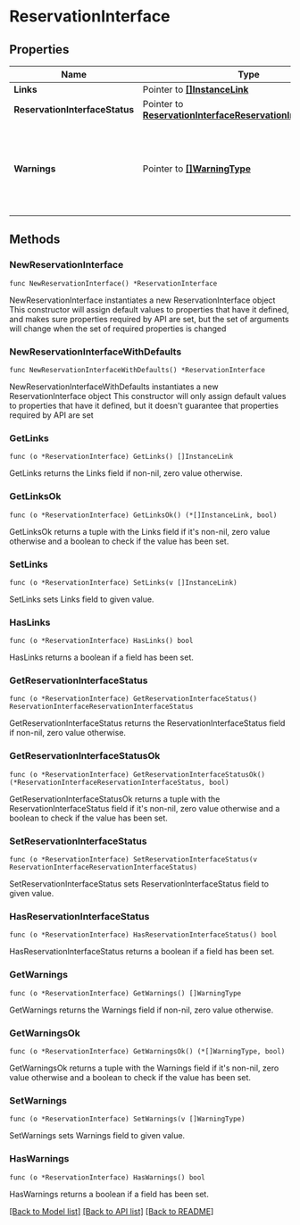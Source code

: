 # ReservationInterface

## Properties

Name | Type | Description | Notes
------------ | ------------- | ------------- | -------------
**Links** | Pointer to [**[]InstanceLink**](InstanceLink.md) |  | [optional] 
**ReservationInterfaceStatus** | Pointer to [**ReservationInterfaceReservationInterfaceStatus**](ReservationInterfaceReservationInterfaceStatus.md) |  | [optional] 
**Warnings** | Pointer to [**[]WarningType**](WarningType.md) | Used in conjunction with the Success element to define a business error. | [optional] 

## Methods

### NewReservationInterface

`func NewReservationInterface() *ReservationInterface`

NewReservationInterface instantiates a new ReservationInterface object
This constructor will assign default values to properties that have it defined,
and makes sure properties required by API are set, but the set of arguments
will change when the set of required properties is changed

### NewReservationInterfaceWithDefaults

`func NewReservationInterfaceWithDefaults() *ReservationInterface`

NewReservationInterfaceWithDefaults instantiates a new ReservationInterface object
This constructor will only assign default values to properties that have it defined,
but it doesn't guarantee that properties required by API are set

### GetLinks

`func (o *ReservationInterface) GetLinks() []InstanceLink`

GetLinks returns the Links field if non-nil, zero value otherwise.

### GetLinksOk

`func (o *ReservationInterface) GetLinksOk() (*[]InstanceLink, bool)`

GetLinksOk returns a tuple with the Links field if it's non-nil, zero value otherwise
and a boolean to check if the value has been set.

### SetLinks

`func (o *ReservationInterface) SetLinks(v []InstanceLink)`

SetLinks sets Links field to given value.

### HasLinks

`func (o *ReservationInterface) HasLinks() bool`

HasLinks returns a boolean if a field has been set.

### GetReservationInterfaceStatus

`func (o *ReservationInterface) GetReservationInterfaceStatus() ReservationInterfaceReservationInterfaceStatus`

GetReservationInterfaceStatus returns the ReservationInterfaceStatus field if non-nil, zero value otherwise.

### GetReservationInterfaceStatusOk

`func (o *ReservationInterface) GetReservationInterfaceStatusOk() (*ReservationInterfaceReservationInterfaceStatus, bool)`

GetReservationInterfaceStatusOk returns a tuple with the ReservationInterfaceStatus field if it's non-nil, zero value otherwise
and a boolean to check if the value has been set.

### SetReservationInterfaceStatus

`func (o *ReservationInterface) SetReservationInterfaceStatus(v ReservationInterfaceReservationInterfaceStatus)`

SetReservationInterfaceStatus sets ReservationInterfaceStatus field to given value.

### HasReservationInterfaceStatus

`func (o *ReservationInterface) HasReservationInterfaceStatus() bool`

HasReservationInterfaceStatus returns a boolean if a field has been set.

### GetWarnings

`func (o *ReservationInterface) GetWarnings() []WarningType`

GetWarnings returns the Warnings field if non-nil, zero value otherwise.

### GetWarningsOk

`func (o *ReservationInterface) GetWarningsOk() (*[]WarningType, bool)`

GetWarningsOk returns a tuple with the Warnings field if it's non-nil, zero value otherwise
and a boolean to check if the value has been set.

### SetWarnings

`func (o *ReservationInterface) SetWarnings(v []WarningType)`

SetWarnings sets Warnings field to given value.

### HasWarnings

`func (o *ReservationInterface) HasWarnings() bool`

HasWarnings returns a boolean if a field has been set.


[[Back to Model list]](../README.md#documentation-for-models) [[Back to API list]](../README.md#documentation-for-api-endpoints) [[Back to README]](../README.md)


